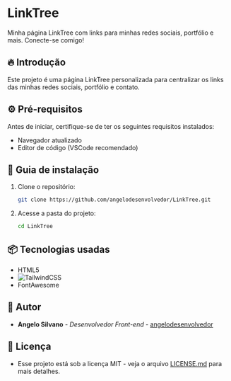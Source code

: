 # LinkTree

Minha página LinkTree com links para minhas redes sociais, portfólio e mais. Conecte-se comigo!

## 🔥 Introdução

Este projeto é uma página LinkTree personalizada para centralizar os links das minhas redes sociais, portfólio e contato.

## ⚙️ Pré-requisitos

Antes de iniciar, certifique-se de ter os seguintes requisitos instalados:

- Navegador atualizado
- Editor de código (VSCode recomendado)

## 🔨 Guia de instalação

1. Clone o repositório:
   ```bash
   git clone https://github.com/angelodesenvolvedor/LinkTree.git
   ```
2. Acesse a pasta do projeto:
   ```bash
   cd LinkTree
   ```

## 📦 Tecnologias usadas

- HTML5
- ![TailwindCSS](https://img.shields.io/badge/tailwindcss-%2338B2AC.svg?style=for-the-badge&logo=tailwind-css&logoColor=white)
- FontAwesome

## 👷 Autor

- **Angelo Silvano** - *Desenvolvedor Front-end* - [angelodesenvolvedor](https://github.com/angelodesenvolvedor)

## 📄 Licença

- Esse projeto está sob a licença MIT - veja o arquivo [LICENSE.md](LICENSE.md) para mais detalhes.


